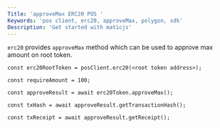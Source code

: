 ```yaml
---
Title: 'approveMax ERC20 POS '
Keywords: 'pos client, erc20, approveMax, polygon, sdk'
Description: 'Get started with maticjs'
---
```


`erc20` provides `approveMax` method which can be used to approve max amount on root token.

```
const erc20RootToken = posClient.erc20(<root token address>);

const requireAmount = 100;

const approveResult = await erc20Token.approveMax();

const txHash = await approveResult.getTransactionHash();

const txReceipt = await approveResult.getReceipt();

```

